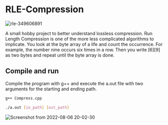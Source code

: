# RLE-Compression 
![rle-349606891](https://user-images.githubusercontent.com/50596493/183259051-d13e545d-d4e1-41da-af43-7126a17869e0.jpeg)

A small hobby project to better understand lossless compression. Run Length Compression is one of the more less complicated algorithms to implicate. You look at the byte array of a life and count the occurrence. For example, the number nine occurs six times in a row. Then you write [6][9] as two bytes and repeat until the byte array is done.

## Compile and run
Compile the program with g++ and execute the a.out file with two arguments for the starting and ending path.
```bash
g++ Compress.cpp
```
```bash
./a.out [in_path] [out_path]
```
![Screenshot from 2022-08-06 20-02-30](https://user-images.githubusercontent.com/50596493/183260636-12980fbc-9211-4ae7-a341-638ba1a507a5.png)
